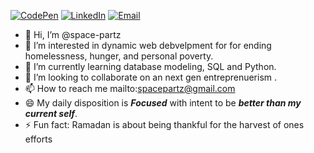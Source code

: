 [![CodePen](https://img.shields.io/badge/CodePen-000000?style=for-the-badge&logo=codepen&logoColor=white)](https://codepen.io/space-partz)
[![LinkedIn](https://img.shields.io/badge/LinkedIn-0077B5?style=for-the-badge&logo=linkedin&logoColor=white)](https://www.linkedin.com/in/space-partz)
[![Email](https://img.shields.io/badge/Email-D14836?style=for-the-badge&logo=gmail&logoColor=white)](mailto:spacepartz@gmail.com)

- 👋 Hi, I’m @space-partz
- 👀 I’m interested in dynamic web debvelpment for for ending homelessness, hunger, and personal poverty.
- 🌱 I’m currently learning database modeling, SQL and Python.
- 💞️ I’m looking to collaborate on an next gen entreprenuerism .
- 📫 How to reach me mailto:spacepartz@gmail.com
- 😄 My daily disposition is **_Focused_** with intent to be **_better than my current self_**.
- ⚡ Fun fact: Ramadan is about being thankful for the harvest of ones efforts

<!---
space-partz/space-partz is a ✨ special ✨ repository because its `README.md` (this file) appears on your GitHub profile.
You can click the Preview link to take a look at your changes.
--->
